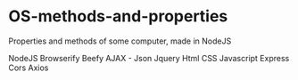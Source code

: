 # OS-methods-and-properties
Properties and methods of some computer, made in NodeJS


NodeJS
Browserify
Beefy
AJAX - Json Jquery
Html
CSS
Javascript
Express
Cors
Axios